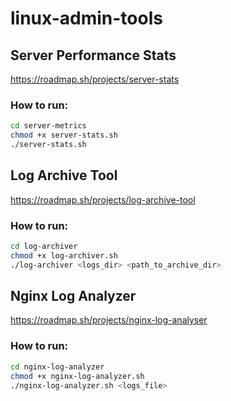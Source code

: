 # linux-admin-tools
## Server Performance Stats

https://roadmap.sh/projects/server-stats

### How to run:
```bash
cd server-metrics
chmod +x server-stats.sh
./server-stats.sh
```

## Log Archive Tool

https://roadmap.sh/projects/log-archive-tool

### How to run:
```bash
cd log-archiver
chmod +x log-archiver.sh
./log-archiver <logs_dir> <path_to_archive_dir>
```

## Nginx Log Analyzer

https://roadmap.sh/projects/nginx-log-analyser

### How to run:
```bash
cd nginx-log-analyzer
chmod +x nginx-log-analyzer.sh
./nginx-log-analyzer.sh <logs_file>
```